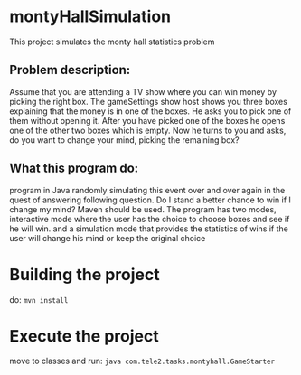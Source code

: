 # montyHallSimulation
This project simulates the monty hall statistics problem
## Problem description:
Assume that you are attending a TV show where you can win money by picking the right box.
 The gameSettings show host shows you three boxes explaining that the money is in one of the boxes.
  He asks you to pick one of them without opening it.
  After you have picked one of the boxes he opens one of the other two boxes which is empty.
   Now he turns to you and asks, do you want to change your mind, picking the remaining box?
## What this program do:
program in Java randomly simulating this event over and over again in the quest of answering following question.
 Do I stand a better chance to win if I change my mind? Maven should be used.
  The program has two modes, interactive mode where the user has the choice to choose boxes and see if he will win.
  and a simulation mode that provides the statistics of wins if the user will change his mind or keep the original choice

Building the project
====================
do: `mvn install `

Execute the project
====================
move to classes and run: `java com.tele2.tasks.montyhall.GameStarter`



